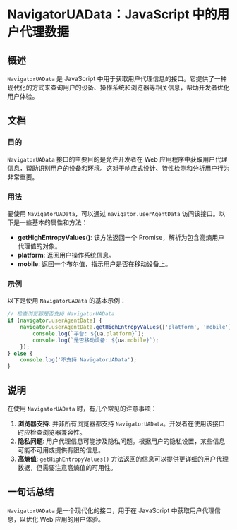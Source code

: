<!--
Meta Description: # NavigatorUAData：JavaScript 中的用户代理数据 ## 概述 `NavigatorUAData` 是 JavaScript 中用于获取用户代理信息的接口。它提供了一种现代化的方式来查询用户的设备、操作系统和浏览器等相关信息，帮助开发者优化用户体验。 ## 文档 ### 目的...
Meta Keywords: navigatoruadata, javascript, navigator, useragentdata, gethighentropyvalues
-->

# NavigatorUAData：JavaScript 中的用户代理数据

## 概述
`NavigatorUAData` 是 JavaScript 中用于获取用户代理信息的接口。它提供了一种现代化的方式来查询用户的设备、操作系统和浏览器等相关信息，帮助开发者优化用户体验。

## 文档
### 目的
`NavigatorUAData` 接口的主要目的是允许开发者在 Web 应用程序中获取用户代理信息，帮助识别用户的设备和环境。这对于响应式设计、特性检测和分析用户行为非常重要。

### 用法
要使用 `NavigatorUAData`，可以通过 `navigator.userAgentData` 访问该接口。以下是一些基本的属性和方法：

- **getHighEntropyValues()**: 该方法返回一个 Promise，解析为包含高熵用户代理值的对象。
- **platform**: 返回用户操作系统信息。
- **mobile**: 返回一个布尔值，指示用户是否在移动设备上。

### 示例
以下是使用 `NavigatorUAData` 的基本示例：

```javascript
// 检查浏览器是否支持 NavigatorUAData
if (navigator.userAgentData) {
    navigator.userAgentData.getHighEntropyValues(['platform', 'mobile']).then(ua => {
        console.log(`平台: ${ua.platform}`);
        console.log(`是否移动设备: ${ua.mobile}`);
    });
} else {
    console.log('不支持 NavigatorUAData');
}
```

## 说明
在使用 `NavigatorUAData` 时，有几个常见的注意事项：

1. **浏览器支持**: 并非所有浏览器都支持 `NavigatorUAData`。开发者在使用该接口时应检查浏览器兼容性。
2. **隐私问题**: 用户代理信息可能涉及隐私问题。根据用户的隐私设置，某些信息可能不可用或提供有限的信息。
3. **高熵值**: `getHighEntropyValues()` 方法返回的信息可以提供更详细的用户代理数据，但需要注意高熵值的可用性。

## 一句话总结
`NavigatorUAData` 是一个现代化的接口，用于在 JavaScript 中获取用户代理信息，以优化 Web 应用的用户体验。
